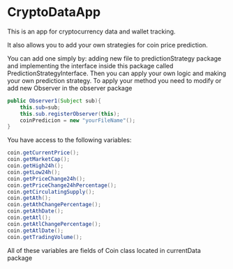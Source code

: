 # CryptoDataApp

This is an app for cryptocurrency data and wallet tracking. 

It also allows you to add your own strategies for coin price prediction.

You can add one simply by: adding new file to predictionStrategy package and implementing the interface inside this package called PredictionStrategyInterface.
Then you can apply your own logic and making your own prediction strategy. 
To apply your method you need to modify or add new Observer in the observer package

```java
public Observer1(Subject sub){
    this.sub=sub;
    this.sub.registerObserver(this);
    coinPredicion = new "yourFileName"();
}
```
You have access to the following variables:
```java
coin.getCurrentPrice(); 
coin.getMarketCap(); 
coin.getHigh24h(); 
coin.getLow24h();
coin.getPriceChange24h();
coin.getPriceChange24hPercentage();
coin.getCirculatingSupply();
coin.getAth();
coin.getAthChangePercentage();
coin.getAthDate();
coin.getAtl();
coin.getAtlChangePercentage();
coin.getAtlDate();
coin.getTradingVolume();
```
All of these variables are fields of Coin class located in currentData package
